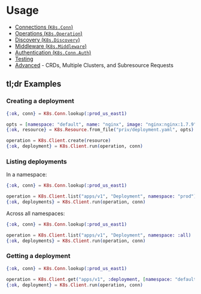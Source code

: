 # Usage

* [Connections (`K8s.Conn`)](./connections.html)
* [Operations (`K8s.Operation`)](./operations.html)
* [Discovery (`K8s.Discovery`)](./discovery.html)
* [Middleware (`K8s.Middleware`)](./middleware.html)
* [Authentication (`K8s.Conn.Auth`)](./authentication.html)
* [Testing](./testing.html)
* [Advanced](./advanced.html) - CRDs, Multiple Clusters, and Subresource Requests

## tl;dr Examples

### Creating a deployment

```elixir
{:ok, conn} = K8s.Conn.lookup(:prod_us_east1)

opts = [namespace: "default", name: "nginx", image: "nginx:nginx:1.7.9"]
{:ok, resource} = K8s.Resource.from_file("priv/deployment.yaml", opts)

operation = K8s.Client.create(resource)
{:ok, deployment} = K8s.Client.run(operation, conn)
```

### Listing deployments

In a namespace:

```elixir
{:ok, conn} = K8s.Conn.lookup(:prod_us_east1)

operation = K8s.Client.list("apps/v1", "Deployment", namespace: "prod")
{:ok, deployments} = K8s.Client.run(operation, conn)
```

Across all namespaces:

```elixir
{:ok, conn} = K8s.Conn.lookup(:prod_us_east1)

operation = K8s.Client.list("apps/v1", "Deployment", namespace: :all)
{:ok, deployments} = K8s.Client.run(operation, conn)
```

### Getting a deployment

```elixir
{:ok, conn} = K8s.Conn.lookup(:prod_us_east1)

operation = K8s.Client.get("apps/v1", :deployment, [namespace: "default", name: "nginx-deployment"])
{:ok, deployment} = K8s.Client.run(operation, conn)
```